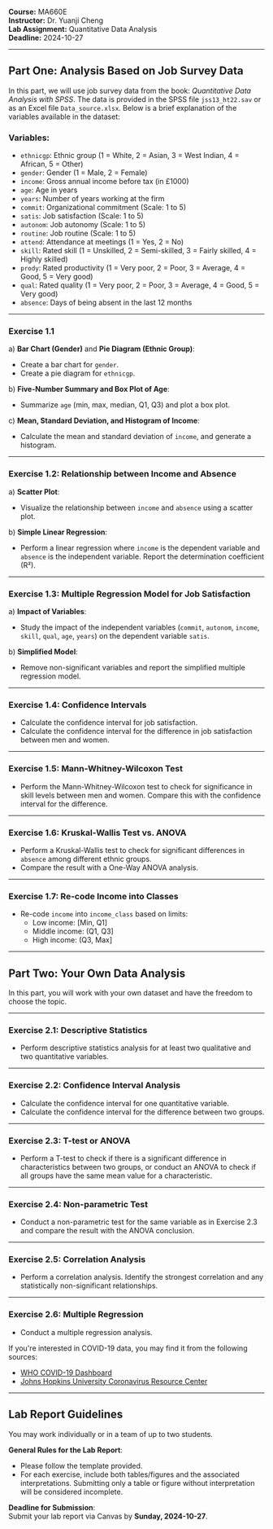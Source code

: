 
**Course:** MA660E  
**Instructor:** Dr. Yuanji Cheng  
**Lab Assignment:** Quantitative Data Analysis  
**Deadline:** 2024-10-27

---

## Part One: Analysis Based on Job Survey Data

In this part, we will use job survey data from the book: _Quantitative Data Analysis with SPSS_. The data is provided in the SPSS file `jss13_ht22.sav` or as an Excel file `Data_source.xlsx`. Below is a brief explanation of the variables available in the dataset:

### Variables:
- `ethnicgp`: Ethnic group (1 = White, 2 = Asian, 3 = West Indian, 4 = African, 5 = Other)
- `gender`: Gender (1 = Male, 2 = Female)
- `income`: Gross annual income before tax (in £1000)
- `age`: Age in years
- `years`: Number of years working at the firm
- `commit`: Organizational commitment (Scale: 1 to 5)
- `satis`: Job satisfaction (Scale: 1 to 5)
- `autonom`: Job autonomy (Scale: 1 to 5)
- `routine`: Job routine (Scale: 1 to 5)
- `attend`: Attendance at meetings (1 = Yes, 2 = No)
- `skill`: Rated skill (1 = Unskilled, 2 = Semi-skilled, 3 = Fairly skilled, 4 = Highly skilled)
- `prody`: Rated productivity (1 = Very poor, 2 = Poor, 3 = Average, 4 = Good, 5 = Very good)
- `qual`: Rated quality (1 = Very poor, 2 = Poor, 3 = Average, 4 = Good, 5 = Very good)
- `absence`: Days of being absent in the last 12 months

---

### Exercise 1.1
a) **Bar Chart (Gender)** and **Pie Diagram (Ethnic Group)**:
- Create a bar chart for `gender`.
- Create a pie diagram for `ethnicgp`.

b) **Five-Number Summary and Box Plot of Age**:
- Summarize `age` (min, max, median, Q1, Q3) and plot a box plot.

c) **Mean, Standard Deviation, and Histogram of Income**:
- Calculate the mean and standard deviation of `income`, and generate a histogram.

---

### Exercise 1.2: Relationship between Income and Absence
a) **Scatter Plot**:
- Visualize the relationship between `income` and `absence` using a scatter plot.

b) **Simple Linear Regression**:
- Perform a linear regression where `income` is the dependent variable and `absence` is the independent variable. Report the determination coefficient (R²).

---

### Exercise 1.3: Multiple Regression Model for Job Satisfaction
a) **Impact of Variables**:
- Study the impact of the independent variables (`commit`, `autonom`, `income`, `skill`, `qual`, `age`, `years`) on the dependent variable `satis`.

b) **Simplified Model**:
- Remove non-significant variables and report the simplified multiple regression model.

---

### Exercise 1.4: Confidence Intervals
- Calculate the confidence interval for job satisfaction.
- Calculate the confidence interval for the difference in job satisfaction between men and women.

---

### Exercise 1.5: Mann-Whitney-Wilcoxon Test
- Perform the Mann-Whitney-Wilcoxon test to check for significance in skill levels between men and women. Compare this with the confidence interval for the difference.

---

### Exercise 1.6: Kruskal-Wallis Test vs. ANOVA
- Perform a Kruskal-Wallis test to check for significant differences in `absence` among different ethnic groups.
- Compare the result with a One-Way ANOVA analysis.

---

### Exercise 1.7: Re-code Income into Classes
- Re-code `income` into `income_class` based on limits:  
  - Low income: [Min, Q1]  
  - Middle income: (Q1, Q3]  
  - High income: (Q3, Max]  

---

## Part Two: Your Own Data Analysis

In this part, you will work with your own dataset and have the freedom to choose the topic.

---

### Exercise 2.1: Descriptive Statistics
- Perform descriptive statistics analysis for at least two qualitative and two quantitative variables.

---

### Exercise 2.2: Confidence Interval Analysis
- Calculate the confidence interval for one quantitative variable.
- Calculate the confidence interval for the difference between two groups.

---

### Exercise 2.3: T-test or ANOVA
- Perform a T-test to check if there is a significant difference in characteristics between two groups, or conduct an ANOVA to check if all groups have the same mean value for a characteristic.

---

### Exercise 2.4: Non-parametric Test
- Conduct a non-parametric test for the same variable as in Exercise 2.3 and compare the result with the ANOVA conclusion.

---

### Exercise 2.5: Correlation Analysis
- Perform a correlation analysis. Identify the strongest correlation and any statistically non-significant relationships.

---

### Exercise 2.6: Multiple Regression
- Conduct a multiple regression analysis.

If you're interested in COVID-19 data, you may find it from the following sources:
- [WHO COVID-19 Dashboard](https://covid19.who.int/)
- [Johns Hopkins University Coronavirus Resource Center](https://coronavirus.jhu.edu/)

---

## Lab Report Guidelines

You may work individually or in a team of up to two students.

**General Rules for the Lab Report**:
- Please follow the template provided.
- For each exercise, include both tables/figures and the associated interpretations. Submitting only a table or figure without interpretation will be considered incomplete.

**Deadline for Submission**:  
Submit your lab report via Canvas by **Sunday, 2024-10-27**.
